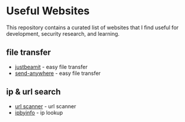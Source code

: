 # Useful Websites

This repository contains a curated list of websites that I find useful for development, security research, and learning.

## file transfer
- [justbeamit](https://justbeamit.com/) - easy file transfer
- [send-anywhere](https://send-anywhere.com/#transfer[) - easy file transfer

## ip & url search 
- [url scanner](https://urlscan.io/search/[) - url scanner
- [ipbyinfo](https://www.infobyip.com//[) - ip lookup 

